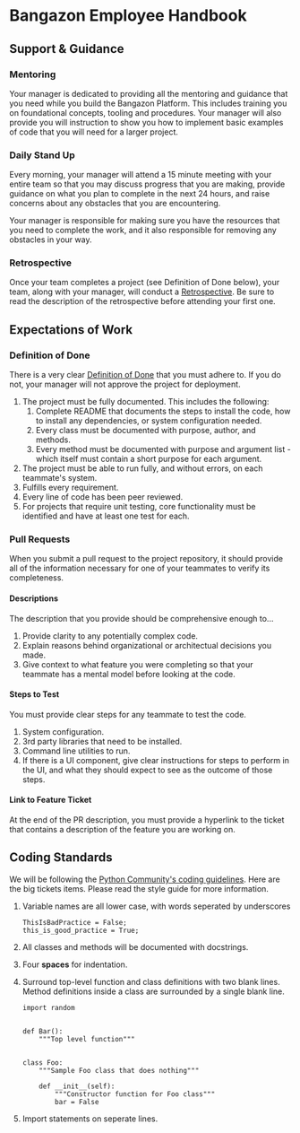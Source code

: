 # Bangazon Employee Handbook

## Support & Guidance

### Mentoring

Your manager is dedicated to providing all the mentoring and guidance that you need while you build the Bangazon Platform. This includes training you on foundational concepts, tooling and procedures. Your manager will also provide you will instruction to show you how to implement basic examples of code that you will need for a larger project.

### Daily Stand Up

Every morning, your manager will attend a 15 minute meeting with your entire team so that you may discuss progress that you are making, provide guidance on what you plan to complete in the next 24 hours, and raise concerns about any obstacles that you are encountering.

Your manager is responsible for making sure you have the resources that you need to complete the work, and it also responsible for removing any obstacles in your way.

### Retrospective

Once your team completes a project (see Definition of Done below), your team, along with your manager, will conduct a [Retrospective](https://www.mountaingoatsoftware.com/agile/scrum/sprint-retrospective). Be sure to read the description of the retrospective before attending your first one.

## Expectations of Work

### Definition of Done

There is a very clear [Definition of Done](https://www.agilealliance.org/glossary/definition-of-done/) that you must adhere to. If you do not, your manager will not approve the project for deployment.

1. The project must be fully documented. This includes the following:
    1. Complete README that documents the steps to install the code, how to install any dependencies, or system configuration needed.
    2. Every class must be documented with purpose, author, and methods.
    3. Every method must be documented with purpose and argument list - which itself must contain a short purpose for each argument.
1. The project must be able to run fully, and without errors, on each teammate's system.
1. Fulfills every requirement.
1. Every line of code has been peer reviewed.
1. For projects that require unit testing, core functionality must be identified and have at least one test for each.

### Pull Requests

When you submit a pull request to the project repository, it should provide all of the information necessary for one of your teammates to verify its completeness.

#### Descriptions

The description that you provide should be comprehensive enough to...

1. Provide clarity to any potentially complex code.
1. Explain reasons behind organizational or architectual decisions you made.
1. Give context to what feature you were completing so that your teammate has a mental model before looking at the code.

#### Steps to Test

You must provide clear steps for any teammate to test the code.

1. System configuration.
1. 3rd party libraries that need to be installed.
1. Command line utilities to run.
1. If there is a UI component, give clear instructions for steps to perform in the UI, and what they should expect to see as the outcome of those steps.

#### Link to Feature Ticket

At the end of the PR description, you must provide a hyperlink to the ticket that contains a description of the feature you are working on.

## Coding Standards

We will be following the [Python Community's coding guidelines](https://www.python.org/dev/peps/pep-0008/). Here are the big tickets items. Please read the style guide for more information.

1. Variable names are all lower case, with words seperated by underscores

    ```
    ThisIsBadPractice = False;
    this_is_good_practice = True;
    ```
2. All classes and methods will be documented with docstrings.
3. Four **spaces** for indentation.
4. Surround top-level function and class definitions with two blank lines. Method definitions inside a class are surrounded by a single blank line.
    ```
    import random


    def Bar():
        """Top level function"""


    class Foo:
        """Sample Foo class that does nothing"""

        def __init__(self):
            """Constructor function for Foo class"""
            bar = False
    ```
5. Import statements on seperate lines.


